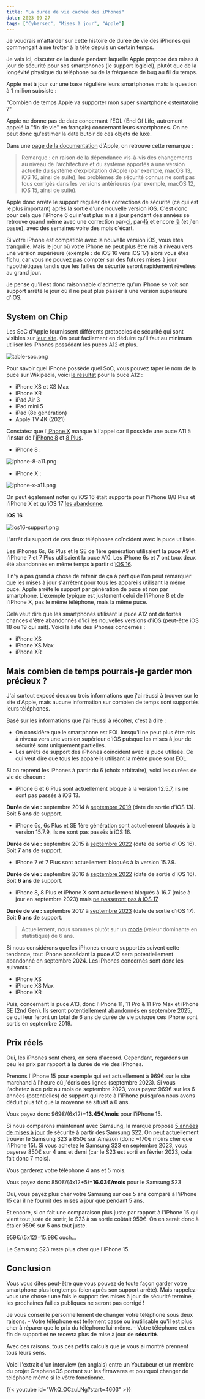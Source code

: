 ```yaml
---
title: "La durée de vie cachée des iPhones"
date: 2023-09-27
tags: ["Cybersec", "Mises à jour", "Apple"]
---
```


Je voudrais m'attarder sur cette histoire de durée de vie des iPhones qui commençait à me trotter à la tête depuis un certain temps.

Je vais ici, discuter de la durée pendant laquelle Apple propose des mises à jour de sécurité pour ses smartphones (le support logiciel), plutôt que de la longévité physique du téléphone ou de la fréquence de bug au fil du temps.

Apple met à jour sur une base régulière leurs smartphones mais la question à 1 million subsiste : 

"Combien de temps Apple va supporter mon super smartphone ostentatoire ?"

Apple ne donne pas de date concernant l'EOL (End Of Life, autrement appelé la "fin de vie" en français) concernant leurs smartphones. On ne peut donc qu'estimer la date butoir de ces objets de luxe.

Dans une [page de la documentation](https://support.apple.com/fr-fr/guide/deployment/depc4c80847a/web) d'Apple, on retrouve cette remarque :

> Remarque : en raison de la dépendance vis-à-vis des changements au niveau de l’architecture et du système apportés à une version actuelle du système dʼexploitation dʼApple (par exemple, macOS 13, iOS 16, ainsi de suite), les problèmes de sécurité connus ne sont pas tous corrigés dans les versions antérieures (par exemple, macOS 12, iOS 15, ainsi de suite).

Apple donc arrête le support régulier des corrections de sécurité (ce qui est le plus important) après la sortie d'une nouvelle version iOS. C'est donc pour cela que l'iPhone 6 qui n'est plus mis à jour pendant des années se retrouve quand même avec une correction par-[ci](https://support.apple.com/en-us/HT212341), par-[là](https://support.apple.com/en-us/HT212548) et encore [là](https://support.apple.com/en-us/HT213597) (et j'en passe), avec des semaines voire des mois d'écart.

Si votre iPhone est compatible avec la nouvelle version iOS, vous êtes tranquille. Mais le jour où votre iPhone ne peut plus être mis à niveau vers une version supérieure (exemple : de iOS 16 vers iOS 17) alors vous êtes fichu, car vous ne pouvez pas compter sur des futures mises à jour hypothétiques tandis que les failles de sécurité seront rapidement révélées au grand jour.

Je pense qu'il est donc raisonnable d'admettre qu'un iPhone se voit son support arrêté le jour où il ne peut plus passer à une version supérieure d'iOS.

## System on Chip

Les SoC d'Apple fournissent différents protocoles de sécurité qui sont visibles sur [leur site](https://support.apple.com/fr-fr/guide/security/sec87716a080/web). On peut facilement en déduire qu'il faut au minimum utiliser les iPhones possédant les puces A12 et plus.

![table-soc.png](img/table-soc.png)

Pour savoir quel iPhone possède quel SoC, vous pouvez taper le nom de la puce sur Wikipedia, voici [le résultat](https://fr.wikipedia.org/wiki/Apple_A12_Bionic) pour la puce A12 :

- iPhone XS et XS Max
- iPhone XR
- iPad Air 3
- iPad mini 5
- iPad (8e génération)
- Apple TV 4K (2021)

Constatez que l'[iPhone X](https://support.apple.com/kb/SP770?locale=fr_FR) manque à l'appel car il possède une puce A11 à l'instar de l'[iPhone 8](https://support.apple.com/kb/SP767?viewlocale=fr_FR&locale=fr_FR) et [8 Plus](https://support.apple.com/kb/SP768?viewlocale=fr_FR&locale=fr_FR).

- iPhone 8 :

![iphone-8-a11.png](img/iphone-8-a11.png)

- iPhone X :

![iphone-x-a11.png](img/iphone-x-a11.png)


On peut également noter qu'iOS 16 était supporté pour l'iPhone 8/8 Plus et l'iPhone X et qu'iOS 17 [les abandonne](https://support.apple.com/fr-fr/guide/iphone/iphe3fa5df43/17.0/ios/17.0).

**iOS 16**

![ios16-support.png](img/ios16-support.png)

L'arrêt du support de ces deux téléphones coïncident avec la puce utilisée.

Les iPhones 6s, 6s Plus et le SE de 1ère génération utilisaient la puce A9 et l'iPhone 7 et 7 Plus utilisaient la puce A10. Les iPhone 6s et 7 ont toux deux été abandonnés en même temps à partir d'[iOS 16](https://support.apple.com/fr-fr/guide/iphone/iphe3fa5df43/16.0/ios/16.0).

Il n'y a pas grand à chose de retenir de ça à part que l'on peut remarquer que les mises à jour s'arrêtent pour tous les appareils utilisant la même puce. Apple arrête le support par génération de puce et non par smartphone. L'exemple typique est justement celui de l'iPhone 8 et de l'iPhone X, pas le même téléphone, mais la même puce.

Cela veut dire que les smartphones utilisant la puce A12 ont de fortes chances d'être abandonnés d'ici les nouvelles versions d'iOS (peut-être iOS 18 ou 19 qui sait). Voici la liste des iPhones concernés :

- iPhone XS
- iPhone XS Max
- iPhone XR


## Mais combien de temps pourrais-je garder mon précieux ?

J'ai surtout exposé deux ou trois informations que j'ai réussi à trouver sur le site d'Apple, mais aucune information sur combien de temps sont supportés leurs téléphones.

Basé sur les informations que j'ai réussi à récolter, c'est à dire :

- On considère que le smartphone est EOL lorsqu’il ne peut plus être mis à niveau vers une version supérieur d'iOS puisque les mises à jour de sécurité sont uniquement partielles.
- Les arrêts de support des iPhones coïncident avec la puce utilisée. Ce qui veut dire que tous les appareils utilisant la même puce sont EOL.

Si on reprend les iPhones à partir du 6 (choix arbitraire), voici les durées de vie de chacun :

- iPhone 6 et 6 Plus sont actuellement bloqué à la version 12.5.7, ils ne sont pas passés à iOS 13.

**Durée de vie :** septembre 2014 à [septembre 2019](https://www.apple.com/newsroom/2019/06/apple-previews-ios-13/) (date de sortie d'iOS 13). Soit **5 ans** de support.


- iPhone 6s, 6s Plus et SE 1ère génération sont actuellement bloqués à la version 15.7.9, ils ne sont pas passés à iOS 16.

**Durée de vie :** septembre 2015 à [septembre 2022](https://www.apple.com/fr/newsroom/2022/09/ios-16-is-available-today/) (date de sortie d'iOS 16). Soit **7 ans** de support.
- iPhone 7 et 7 Plus sont actuellement bloqués à la version 15.7.9.

**Durée de vie :** septembre 2016 à [septembre 2022](https://www.apple.com/fr/newsroom/2022/09/ios-16-is-available-today/) (date de sortie d'iOS 16). Soit **6 ans** de support.
- iPhone 8, 8 Plus et iPhone X sont actuellement bloqués à 16.7 (mise à jour en septembre 2023) mais [ne passeront pas à iOS 17](https://support.apple.com/fr-fr/guide/iphone/iphe3fa5df43/17.0/ios/17.0)

**Durée de vie :** septembre 2017 à [septembre 2023](https://www.apple.com/fr/newsroom/2023/09/ios-17-is-available-today/) (date de sortie d'iOS 17). Soit **6 ans** de support.

> Actuellement, nous sommes plutôt sur un [mode](https://fr.wikipedia.org/wiki/Mode_(statistiques)) (valeur dominante en statistique) de 6 ans.

Si nous considérons que les iPhones encore supportés suivent cette tendance, tout iPhone possédant la puce A12 sera potentiellement abandonné en septembre 2024. Les iPhones concernés sont donc les suivants :

- iPhone XS 
- iPhone XS Max
- iPhone XR

Puis, concernant la puce A13, donc l'iPhone 11, 11 Pro & 11 Pro Max et iPhone SE (2nd Gen). Ils seront potentiellement abandonnés en septembre 2025, ce qui leur feront un total de 6 ans de durée de vie puisque ces iPhone sont sortis en septembre 2019.

## Prix réels

Oui, les iPhones sont chers, on sera d'accord. Cependant, regardons un peu les prix par rapport à la durée de vie des iPhones.

Prenons l'iPhone 15 pour exemple qui est actuellement à 969€ sur le site marchand à l'heure où j'écris ces lignes (septembre 2023). Si vous l'achetez à ce prix au mois de septembre 2023, vous payez 969€ sur les 6 années (potentielles) de support qui reste à l'iPhone puisqu'on nous avons déduit plus tôt que la moyenne se situait à 6 ans.

Vous payez donc 969€/(6x12)=**13.45€/mois** pour l'iPhone 15.

Si nous comparons maintenant avec Samsung, la marque propose [5 années de mises à jour](https://security.samsungmobile.com/securityPost.smsb) de sécurité à partir des Samsung S22. On peut actuellement trouver le Samsung S23 à 850€ sur Amazon (donc ~170€ moins cher que l'iPhone 15). Si vous achetez le Samsung S23 en septembre 2023, vous payerez 850€ sur 4 ans et demi (car le S23 est sorti en février 2023, cela fait donc 7 mois).

Vous garderez votre téléphone 4 ans et 5 mois.

Vous payez donc 850€/(4x12+5)=**16.03€/mois** pour le Samsung S23

Oui, vous payez plus cher votre Samsung sur ces 5 ans comparé à l'iPhone 15 car il ne fournit des mises à jour que pendant 5 ans.

Et encore, si on fait une comparaison plus juste par rapport à l'iPhone 15 qui vient tout juste de sortir, le S23 à sa sortie coûtait 959€. On en serait donc à étaler 959€ sur 5 ans tout juste.

959€/(5x12)=15.98€ ouch...

Le Samsung S23 reste plus cher que l'iPhone 15.

## Conclusion

Vous vous dites peut-être que vous pouvez de toute façon garder votre smartphone plus longtemps (bien après son support arrêté). Mais rappelez-vous une chose : une fois le support des mises à jour de sécurité terminé, les prochaines failles publiques ne seront pas corrigé !

Je vous conseille personnellement de changer votre téléphone sous deux raisons.
	- Votre téléphone est tellement cassé ou inutilisable qu'il est plus cher à réparer que le prix du téléphone lui-même.
	- Votre téléphone est en fin de support et ne recevra plus de mise à jour de **sécurité**.

Avec ces raisons, tous ces petits calculs que je vous ai montré prennent tous leurs sens.

Voici l'extrait d'un interview (en anglais) entre un Youtubeur et un membre du projet GrapheneOS portant sur les firmwares et pourquoi changer de téléphone même si le vôtre fonctionne.

{{< youtube id="WkQ_OCzuLNg?start=4603" >}}